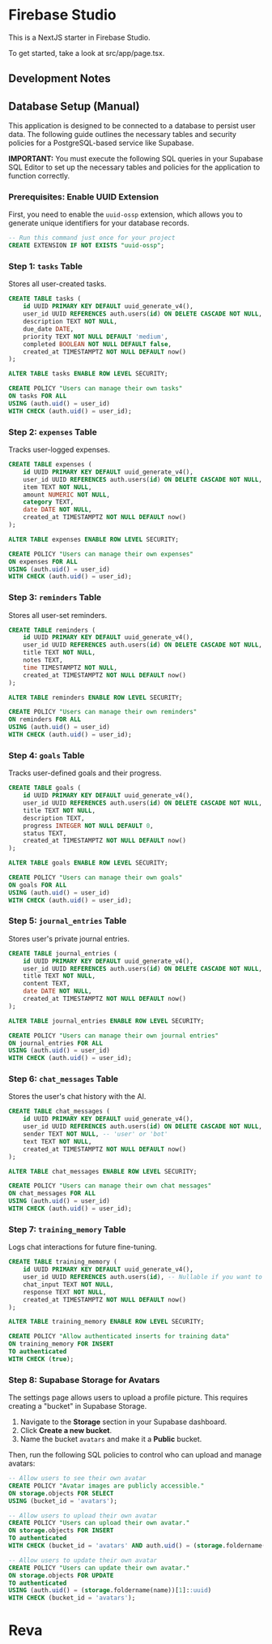 # Firebase Studio

This is a NextJS starter in Firebase Studio.

To get started, take a look at src/app/page.tsx.

## Development Notes

## Database Setup (Manual)

This application is designed to be connected to a database to persist user data. The following guide outlines the necessary tables and security policies for a PostgreSQL-based service like Supabase.

**IMPORTANT:** You must execute the following SQL queries in your Supabase SQL Editor to set up the necessary tables and policies for the application to function correctly.

### Prerequisites: Enable UUID Extension

First, you need to enable the `uuid-ossp` extension, which allows you to generate unique identifiers for your database records.

```sql
-- Run this command just once for your project
CREATE EXTENSION IF NOT EXISTS "uuid-ossp";
```

### Step 1: `tasks` Table
Stores all user-created tasks.
```sql
CREATE TABLE tasks (
    id UUID PRIMARY KEY DEFAULT uuid_generate_v4(),
    user_id UUID REFERENCES auth.users(id) ON DELETE CASCADE NOT NULL,
    description TEXT NOT NULL,
    due_date DATE,
    priority TEXT NOT NULL DEFAULT 'medium',
    completed BOOLEAN NOT NULL DEFAULT false,
    created_at TIMESTAMPTZ NOT NULL DEFAULT now()
);

ALTER TABLE tasks ENABLE ROW LEVEL SECURITY;

CREATE POLICY "Users can manage their own tasks"
ON tasks FOR ALL
USING (auth.uid() = user_id)
WITH CHECK (auth.uid() = user_id);
```

### Step 2: `expenses` Table
Tracks user-logged expenses.
```sql
CREATE TABLE expenses (
    id UUID PRIMARY KEY DEFAULT uuid_generate_v4(),
    user_id UUID REFERENCES auth.users(id) ON DELETE CASCADE NOT NULL,
    item TEXT NOT NULL,
    amount NUMERIC NOT NULL,
    category TEXT,
    date DATE NOT NULL,
    created_at TIMESTAMPTZ NOT NULL DEFAULT now()
);

ALTER TABLE expenses ENABLE ROW LEVEL SECURITY;

CREATE POLICY "Users can manage their own expenses"
ON expenses FOR ALL
USING (auth.uid() = user_id)
WITH CHECK (auth.uid() = user_id);
```

### Step 3: `reminders` Table
Stores all user-set reminders.
```sql
CREATE TABLE reminders (
    id UUID PRIMARY KEY DEFAULT uuid_generate_v4(),
    user_id UUID REFERENCES auth.users(id) ON DELETE CASCADE NOT NULL,
    title TEXT NOT NULL,
    notes TEXT,
    time TIMESTAMPTZ NOT NULL,
    created_at TIMESTAMPTZ NOT NULL DEFAULT now()
);

ALTER TABLE reminders ENABLE ROW LEVEL SECURITY;

CREATE POLICY "Users can manage their own reminders"
ON reminders FOR ALL
USING (auth.uid() = user_id)
WITH CHECK (auth.uid() = user_id);
```

### Step 4: `goals` Table
Tracks user-defined goals and their progress.
```sql
CREATE TABLE goals (
    id UUID PRIMARY KEY DEFAULT uuid_generate_v4(),
    user_id UUID REFERENCES auth.users(id) ON DELETE CASCADE NOT NULL,
    title TEXT NOT NULL,
    description TEXT,
    progress INTEGER NOT NULL DEFAULT 0,
    status TEXT,
    created_at TIMESTAMPTZ NOT NULL DEFAULT now()
);

ALTER TABLE goals ENABLE ROW LEVEL SECURITY;

CREATE POLICY "Users can manage their own goals"
ON goals FOR ALL
USING (auth.uid() = user_id)
WITH CHECK (auth.uid() = user_id);
```

### Step 5: `journal_entries` Table
Stores user's private journal entries.
```sql
CREATE TABLE journal_entries (
    id UUID PRIMARY KEY DEFAULT uuid_generate_v4(),
    user_id UUID REFERENCES auth.users(id) ON DELETE CASCADE NOT NULL,
    title TEXT NOT NULL,
    content TEXT,
    date DATE NOT NULL,
    created_at TIMESTAMPTZ NOT NULL DEFAULT now()
);

ALTER TABLE journal_entries ENABLE ROW LEVEL SECURITY;

CREATE POLICY "Users can manage their own journal entries"
ON journal_entries FOR ALL
USING (auth.uid() = user_id)
WITH CHECK (auth.uid() = user_id);
```

### Step 6: `chat_messages` Table
Stores the user's chat history with the AI.
```sql
CREATE TABLE chat_messages (
    id UUID PRIMARY KEY DEFAULT uuid_generate_v4(),
    user_id UUID REFERENCES auth.users(id) ON DELETE CASCADE NOT NULL,
    sender TEXT NOT NULL, -- 'user' or 'bot'
    text TEXT NOT NULL,
    created_at TIMESTAMPTZ NOT NULL DEFAULT now()
);

ALTER TABLE chat_messages ENABLE ROW LEVEL SECURITY;

CREATE POLICY "Users can manage their own chat messages"
ON chat_messages FOR ALL
USING (auth.uid() = user_id)
WITH CHECK (auth.uid() = user_id);
```


### Step 7: `training_memory` Table
Logs chat interactions for future fine-tuning.
```sql
CREATE TABLE training_memory (
    id UUID PRIMARY KEY DEFAULT uuid_generate_v4(),
    user_id UUID REFERENCES auth.users(id), -- Nullable if you want to log anonymous interactions
    chat_input TEXT NOT NULL,
    response TEXT NOT NULL,
    created_at TIMESTAMPTZ NOT NULL DEFAULT now()
);

ALTER TABLE training_memory ENABLE ROW LEVEL SECURITY;

CREATE POLICY "Allow authenticated inserts for training data"
ON training_memory FOR INSERT
TO authenticated
WITH CHECK (true);
```

### Step 8: Supabase Storage for Avatars
The settings page allows users to upload a profile picture. This requires creating a "bucket" in Supabase Storage.

1.  Navigate to the **Storage** section in your Supabase dashboard.
2.  Click **Create a new bucket**.
3.  Name the bucket `avatars` and make it a **Public** bucket.

Then, run the following SQL policies to control who can upload and manage avatars:

```sql
-- Allow users to see their own avatar
CREATE POLICY "Avatar images are publicly accessible."
ON storage.objects FOR SELECT
USING (bucket_id = 'avatars');

-- Allow users to upload their own avatar
CREATE POLICY "Users can upload their own avatar."
ON storage.objects FOR INSERT
TO authenticated
WITH CHECK (bucket_id = 'avatars' AND auth.uid() = (storage.foldername(name))[1]::uuid);

-- Allow users to update their own avatar
CREATE POLICY "Users can update their own avatar."
ON storage.objects FOR UPDATE
TO authenticated
USING (auth.uid() = (storage.foldername(name))[1]::uuid)
WITH CHECK (bucket_id = 'avatars');
```
# Reva
